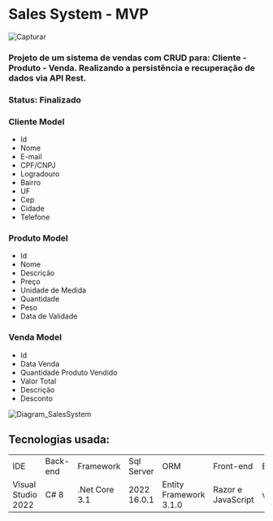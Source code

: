 <h1>Sales System - MVP</h1>

![Capturar](https://github.com/AndreiCastro/SalesSystem/assets/25482574/e33c1389-da4e-41a8-9e61-b42f97eeed8a)

### Projeto de um sistema de vendas com CRUD para: Cliente - Produto - Venda. Realizando a persistência e recuperação de dados via API Rest.

### Status: Finalizado

### Cliente Model
* Id
* Nome
* E-mail
* CPF/CNPJ
* Logradouro
* Bairro
* UF
* Cep
* Cidade
* Telefone

### Produto Model
* Id
* Nome
* Descrição
* Preço
* Unidade de Medida
* Quantidade
* Peso
* Data de Validade

### Venda Model
* Id
* Data Venda
* Quantidade Produto Vendido
* Valor Total
* Descrição
* Desconto
  
![Diagram_SalesSystem](https://github.com/AndreiCastro/SalesSystem/assets/25482574/48382f70-d4a0-4e83-ac13-a7ca9beb3b0a)


## Tecnologias usada:
<table>
  <tr>
    <td>IDE</td>    
    <td>Back-end</td>
    <td>Framework</td>
    <td>Sql Server</td>
    <td>ORM</td>
    <td>Front-end</td>
    <td>Bootstrap</td>
    <td>API</td>    
  </tr>
  <tr>
    <td>Visual Studio 2022</td>
    <td>C# 8</td>
    <td>.Net Core 3.1</td>
    <td>2022 16.0.1</td>
    <td>Entity Framework 3.1.0</td>
    <td>Razor e JavaScript</td>
    <td>v4.3.1</td>
    <td>Rest</td>
  </tr>
</table>
 
